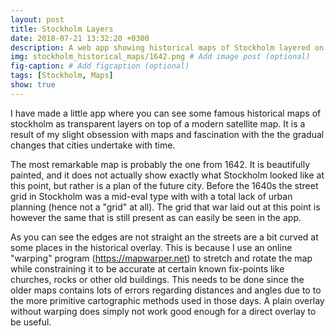 ```yaml
---
layout: post
title: Stockholm Layers
date: 2018-07-21 13:32:20 +0300
description: A web app showing historical maps of Stockholm layered on top of a modern one
img: stockholm_historical_maps/1642.png # Add image post (optional)
fig-caption: # Add figcaption (optional)
tags: [Stockholm, Maps]
show: true
---
```

I have made a little app where you can see some famous historical maps of stockholm as transparent layers on top of a modern satellite map. It is a result of my slight obsession with maps and fascination with the the gradual changes that cities undertake with time. 

The most remarkable map is probably the one from 1642. It is beautifully painted, and it does not actually show exactly what Stockholm looked like at this point, but rather is a plan of the future city. Before the 1640s the street grid in Stockholm was a mid-eval type with with a total lack of urban planning (hence not a "grid" at all). The grid that war laid out at this point is however the same that is still present as can easily be seen in the app.

As you can see the edges are not straight an the streets are a bit curved at some places in the historical overlay. This is because I use an online "warping" program (https://mapwarper.net) to stretch and rotate the map while constraining it to be accurate at certain known fix-points like churches, rocks or other old buildings. This needs to be done since the older maps contains lots of errors regarding distances and angles due to to the more primitive cartographic methods used in those days. A plain overlay without warping does simply not work good enough for a direct overlay to be useful. 